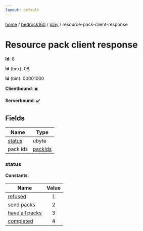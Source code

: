 ```yaml
---
layout: default
---
```


[home](/)  /  [bedrock160](/protocol/bedrock160)  /  [play](/protocol/bedrock160/play)  /  resource-pack-client-response

# Resource pack client response

**Id**: 8

**Id** (hex): 08

**Id** (bin): 00001000

**Clientbound**: ✖️

**Serverbound**: ✔️

## Fields

Name | Type
---|---
[status](#status) | ubyte
pack ids | [packIds](/protocol/bedrock160/arrays)

### status

**Constants**:

Name | Value
---|:---:
[refused](status_refused) | 1
[send packs](status_send-packs) | 2
[have all packs](status_have-all-packs) | 3
[completed](status_completed) | 4

